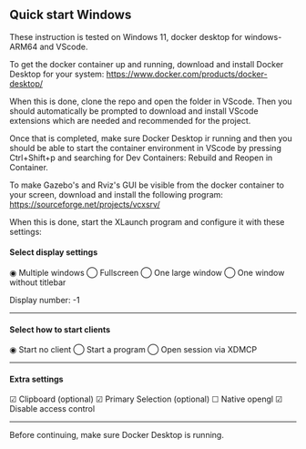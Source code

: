 
## Quick start Windows

These instruction is tested on Windows 11, docker desktop for windows-ARM64 and VScode.

To get the docker container up and running, download and install Docker Desktop for your system: https://www.docker.com/products/docker-desktop/
  
When this is done, clone the repo and open the folder in VScode. Then you should automatically be prompted to download and install VScode extensions which are needed and recommended for the project.
  
Once that is completed, make sure Docker Desktop ir running and then you should be able to start the container environment in VScode by pressing Ctrl+Shift+p and searching for Dev Containers: Rebuild and Reopen in Container.
  
To make Gazebo's and Rviz's GUI be visible from the docker container to your screen, download and install the following program: https://sourceforge.net/projects/vcxsrv/

When this is done, start the XLaunch program and configure it with these settings:

#### Select display settings
◉ Multiple windows
◯ Fullscreen
◯ One large window
◯ One window without titlebar

Display number: -1

---

#### Select how to start clients
◉ Start no client
◯ Start a program
◯ Open session via XDMCP

---

#### Extra settings
☑ Clipboard (optional)
☑ Primary Selection (optional)
☐ Native opengl
☑ Disable access control

---

Before continuing, make sure Docker Desktop is running.


